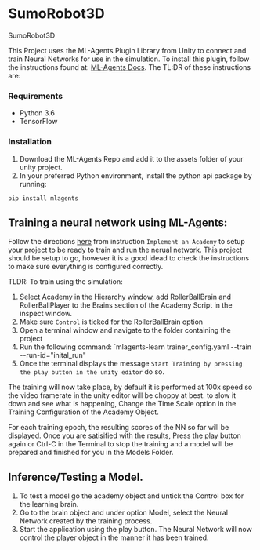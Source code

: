 # SumoRobot3D

SumoRobot3D

This Project uses the ML-Agents Plugin Library from Unity to connect and train Neural Networks for use in the simulation. To install this plugin, follow the instructions found at: [ML-Agents Docs](https://github.com/Unity-Technologies/ml-agents/blob/master/docs/Installation.md).
The TL:DR of these instructions are:

### Requirements

-   Python 3.6
-   TensorFlow

### Installation

1. Download the ML-Agents Repo and add it to the assets folder of your unity project.
2. In your preferred Python environment, install the python api package by running:

```python
pip install mlagents
```

## Training a neural network using ML-Agents:

Follow the directions [here](https://github.com/Unity-Technologies/ml-agents/blob/master/docs/Learning-Environment-Create-New.md) from instruction `Implement an Academy` to setup your project to be ready to train and run the nerual network. This project should be setup to go, however it is a good idead to check the instructions to make sure everything is configured correctly.

TLDR: To train using the simulation:

1. Select Academy in the Hierarchy window, add RollerBallBrain and RollerBallPlayer to the Brains section of the Academy Script in the inspect window.
2. Make sure `Control` is ticked for the RollerBallBrain option
3. Open a terminal window and navigate to the folder containing the project
4. Run the following command: `mlagents-learn trainer_config.yaml --train --run-id="inital_run"
5. Once the terminal displays the message `Start Training by pressing the play button in the unity editor` do so.

The training will now take place, by default it is performed at 100x speed so the video framerate in the unity editor will be choppy at best. to slow it down and see what is happening, Change the Time Scale option in the Training Configuration of the Academy Object.

For each training epoch, the resulting scores of the NN so far will be displayed. Once you are satisified with the results, Press the play button again or Ctrl-C in the Terminal to stop the training and a model will be prepared and finished for you in the Models Folder.

## Inference/Testing a Model.

1. To test a model go the academy object and untick the Control box for the learning brain.
2. Go to the brain object and under option Model, select the Neural Network created by the training process.
3. Start the application using the play button. The Neural Network will now control the player object in the manner it has been trained.
